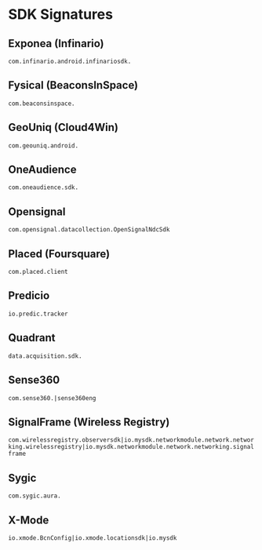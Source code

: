 # SDK Signatures

## Exponea (Infinario)
`com.infinario.android.infinariosdk.`

## Fysical (BeaconsInSpace)
`com.beaconsinspace.`

## GeoUniq (Cloud4Win)
`com.geouniq.android.`

## OneAudience
`com.oneaudience.sdk.`

## Opensignal
`com.opensignal.datacollection.OpenSignalNdcSdk`

## Placed (Foursquare)
`com.placed.client`

## Predicio
`io.predic.tracker`

## Quadrant
`data.acquisition.sdk.`

## Sense360
`com.sense360.|sense360eng`

## SignalFrame (Wireless Registry)
`com.wirelessregistry.observersdk|io.mysdk.networkmodule.network.networking.wirelessregistry|io.mysdk.networkmodule.network.networking.signalframe`

## Sygic
`com.sygic.aura.`

## X-Mode
`io.xmode.BcnConfig|io.xmode.locationsdk|io.mysdk`
